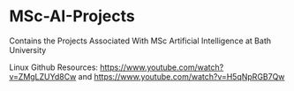 # MSc-AI-Projects
Contains the Projects Associated With MSc Artificial Intelligence at Bath University

Linux Github Resources: https://www.youtube.com/watch?v=ZMgLZUYd8Cw and https://www.youtube.com/watch?v=H5qNpRGB7Qw
